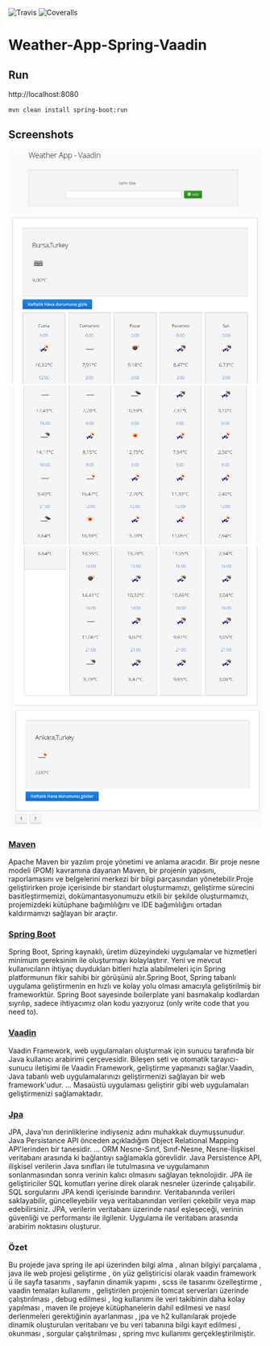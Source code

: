 ![Travis](https://travis-ci.org/merteroglu/Weather-App-Spring-Vaadin.svg?branch=master)
![Coveralls](https://coveralls.io/repos/github/merteroglu/Weather-App-Spring-Vaadin/badge.svg)

# Weather-App-Spring-Vaadin

## Run

http://localhost:8080

```
mvn clean install spring-boot:run
```

## Screenshots
 ![Screenshot](https://github.com/merteroglu/Weather-App-Spring-Vaadin/blob/master/screenshots/Screenshot-1.png)
 ![Screenshot](https://github.com/merteroglu/Weather-App-Spring-Vaadin/blob/master/screenshots/Screenshot-2.png)
 ![Screenshot](https://github.com/merteroglu/Weather-App-Spring-Vaadin/blob/master/screenshots/Screenshot-3.png)
 ![Screenshot](https://github.com/merteroglu/Weather-App-Spring-Vaadin/blob/master/screenshots/Screenshot-4.png)
 ![Screenshot](https://github.com/merteroglu/Weather-App-Spring-Vaadin/blob/master/screenshots/Screenshot-5.png)

### [Maven](https://maven.apache.org/)

Apache Maven bir yazılım proje yönetimi ve anlama aracıdır. Bir proje nesne modeli (POM) kavramına dayanan Maven, bir projenin yapısını, raporlamasını ve belgelerini merkezi bir bilgi parçasından yönetebilir.Proje geliştirirken proje içerisinde bir standart oluşturmamızı, geliştirme sürecini basitleştirmemizi, dokümantasyonumuzu etkili bir şekilde oluşturmamızı, projemizdeki kütüphane bağımlılığını ve IDE bağımlılığını ortadan kaldırmamızı sağlayan bir araçtır.

### [Spring Boot](https://github.com/spring-projects/spring-boot)

Spring Boot, Spring kaynaklı, üretim düzeyindeki uygulamalar ve hizmetleri minimum gereksinim ile oluşturmayı kolaylaştırır. Yeni ve mevcut kullanıcıların ihtiyaç duydukları bitleri hızla alabilmeleri için Spring platformunun fikir sahibi bir görüşünü alır.Spring Boot, Spring tabanlı uygulama geliştirmenin en hızlı ve kolay yolu olması amacıyla geliştirilmiş bir frameworktür. Spring Boot sayesinde boilerplate yani basmakalıp kodlardan sıyrılıp, sadece ihtiyacımız olan kodu yazıyoruz (only write code that you need to).
 
### [Vaadin](https://vaadin.com/)

Vaadin Framework, web uygulamaları oluşturmak için sunucu tarafında bir Java kullanıcı arabirimi çerçevesidir. Bileşen seti ve otomatik tarayıcı-sunucu iletişimi ile Vaadin Framework, geliştirme yapmanızı sağlar.Vaadin, Java tabanlı web uygulamalarınızı geliştirmenizi sağlayan bir web framework'udur. ... Masaüstü uygulaması geliştirir gibi web uygulamaları geliştirmenizi sağlamaktadır.

### [Jpa](http://www.oracle.com/technetwork/java/javaee/tech/persistence-jsp-140049.html)

JPA, Java'nın derinliklerine indiyseniz adını muhakkak duymuşsunudur. Java Persistance API önceden açıkladığım Object Relational Mapping API'lerinden bir tanesidir. ... ORM Nesne-Sınıf, Sınıf-Nesne, Nesne-İlişkisel veritabanı arasında ki bağlantıyı sağlamakla görevlidir.
Java Persistence API, ilişkisel verilerin Java sınıfları ile tutulmasına ve uygulamanın sonlanmasından sonra verinin kalıcı olmasını sağlayan teknolojidir. JPA ile geliştiriciler SQL komutları yerine direk olarak nesneler üzerinde çalışabilir. SQL sorgularını JPA kendi içerisinde barındırır. Veritabanında verileri saklayabilir, güncelleyebilir veya veritabanından verileri çekebilir veya map edebilirsiniz. JPA, verilerin veritabanı üzerinde nasıl eşleşeceği, verinin güvenliği ve performansı ile ilgilenir. Uygulama ile veritabanı arasında arabirim noktasını oluşturur.

### Özet

Bu projede java spring ile api üzerinden bilgi alma , alınan bilgiyi parçalama , java ile web projesi geliştirme , ön yüz geliştiricisi olarak vaadin framework ü ile sayfa tasarımı , sayfanın dinamik yapımı , scss ile tasarımı özelleştirme , vaadin temaları kullanımı , geliştirilen projenin tomcat serverları üzerinde çalıştırılması , debug edilmesi , log kullanımı ile veri takibinin daha kolay yapılması , maven ile projeye kütüphanelerin dahil edilmesi ve nasıl derlenmeleri gerektiğinin ayarlanması , jpa ve h2 kullanılarak projede dinamik oluşturulan veritabanı ve bu veri tabanına bilgi kayıt edilmesi , okunması , sorgular çalıştırılması , spring mvc kullanımı gerçekleştirilmiştir.
